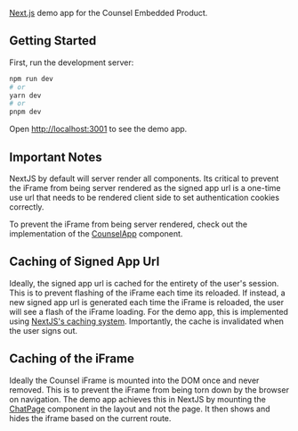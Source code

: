 [Next.js](https://nextjs.org) demo app for the Counsel Embedded Product.

## Getting Started

First, run the development server:

```bash
npm run dev
# or
yarn dev
# or
pnpm dev
```

Open [http://localhost:3001](http://localhost:3001) to see the demo app.


## Important Notes

NextJS by default will server render all components. Its critical to prevent the iFrame from being server rendered as the signed app url is a one-time use url that needs to be rendered client side to set authentication cookies correctly.

To prevent the iFrame from being server rendered, check out the implementation of the [CounselApp](./src/components/counsel/CounselApp.tsx) component.

## Caching of Signed App Url

Ideally, the signed app url is cached for the entirety of the user's session. This is to prevent flashing of the iFrame each time its reloaded.
If instead, a new signed app url is generated each time the iFrame is reloaded, the user will see a flash of the iFrame loading.
For the demo app, this is implemented using [NextJS's caching system](https://nextjs.org/docs/app/deep-dive/caching). Importantly, the cache is invalidated when the user signs out.

## Caching of the iFrame

Ideally the Counsel iFrame is mounted into the DOM once and never removed.
This is to prevent the iFrame from being torn down by the browser on navigation.
The demo app achieves this in NextJS by mounting the [ChatPage](./src/components/ChatPage.tsx) component in the layout and not the page.
It then shows and hides the iframe based on the current route.















